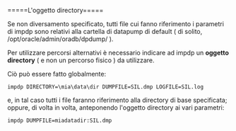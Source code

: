 
=====L'oggetto directory=====

Se non diversamento specificato, tutti file cui fanno riferimento i parametri di impdp sono relativi alla cartella di datapump di default ( di solito, /opt/oracle/admin/oradb/dpdump/ ).

Per utilizzare percorsi alternativi è necessario indicare ad impdp un **oggetto directory** ( e non un percorso fisico ) da utilizzare.

Ciò può essere fatto globalmente:

    impdp DIRECTORY=\mia\data\dir DUMPFILE=SIL.dmp LOGFILE=SIL.log

e, in tal caso tutti i file faranno riferimento alla directory di base specificata; oppure, di volta in volta, anteponendo l'oggetto directory ai vari parametri:

    impdp DUMPFILE=miadatadir:SIL.dmp